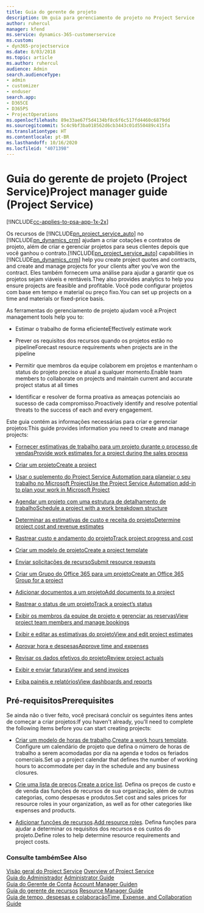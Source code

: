 ```yaml
---
title: Guia do gerente de projeto
description: Um guia para gerenciamento de projeto no Project Service
author: ruhercul
manager: kfend
ms.service: dynamics-365-customerservice
ms.custom:
- dyn365-projectservice
ms.date: 8/03/2018
ms.topic: article
ms.author: ruhercul
audience: Admin
search.audienceType:
- admin
- customizer
- enduser
search.app:
- D365CE
- D365PS
- ProjectOperations
ms.openlocfilehash: 89e33ae67f5d4134bf8c6f6c517fd4460c6879dd
ms.sourcegitcommit: 5c4c9bf3ba018562d6cb3443c01d550489c415fa
ms.translationtype: HT
ms.contentlocale: pt-BR
ms.lasthandoff: 10/16/2020
ms.locfileid: "4071398"
---
```

# <a name="project-manager-guide-project-service"></a><span data-ttu-id="89445-103">Guia do gerente de projeto (Project Service)</span><span class="sxs-lookup"><span data-stu-id="89445-103">Project manager guide (Project Service)</span></span>

[!INCLUDE[cc-applies-to-psa-app-1x-2x](../includes/cc-applies-to-psa-app-1x-2x.md)]

<span data-ttu-id="89445-104">Os recursos de [!INCLUDE[pn_project_service_auto](../includes/pn-project-service-auto.md)] no [!INCLUDE[pn_dynamics_crm](../includes/pn-dynamics-crm.md)] ajudam a criar cotações e contratos de projeto, além de criar e gerenciar projetos para seus clientes depois que você ganhou o contrato.</span><span class="sxs-lookup"><span data-stu-id="89445-104">[!INCLUDE[pn_project_service_auto](../includes/pn-project-service-auto.md)] capabilities in [!INCLUDE[pn_dynamics_crm](../includes/pn-dynamics-crm.md)] help you create project quotes and contracts, and create and manage projects for your clients after you’ve won the contract.</span></span> <span data-ttu-id="89445-105">Eles também fornecem uma análise para ajudar a garantir que os projetos sejam viáveis e rentáveis.</span><span class="sxs-lookup"><span data-stu-id="89445-105">They also provides analytics to help you ensure projects are feasible and profitable.</span></span> <span data-ttu-id="89445-106">Você pode configurar projetos com base em tempo e material ou preço fixo.</span><span class="sxs-lookup"><span data-stu-id="89445-106">You can set up projects on a time and materials or fixed-price basis.</span></span>  
  
 <span data-ttu-id="89445-107">As ferramentas do gerenciamento de projeto ajudam você a:</span><span class="sxs-lookup"><span data-stu-id="89445-107">Project management tools help you to:</span></span>  
  
-   <span data-ttu-id="89445-108">Estimar o trabalho de forma eficiente</span><span class="sxs-lookup"><span data-stu-id="89445-108">Effectively estimate work</span></span>  
  
-   <span data-ttu-id="89445-109">Prever os requisitos dos recursos quando os projetos estão no pipeline</span><span class="sxs-lookup"><span data-stu-id="89445-109">Forecast resource requirements when projects are in the pipeline</span></span>  
  
-   <span data-ttu-id="89445-110">Permitir que membros da equipe colaborem em projetos e mantenham o status do projeto preciso e atual a qualquer momento.</span><span class="sxs-lookup"><span data-stu-id="89445-110">Enable team members to collaborate on projects and maintain current and accurate project status at all times</span></span>  
  
-   <span data-ttu-id="89445-111">Identificar e resolver de forma proativa as ameaças potenciais ao sucesso de cada compromisso.</span><span class="sxs-lookup"><span data-stu-id="89445-111">Proactively identify and resolve potential threats to the success of each and every engagement.</span></span>  
  
<span data-ttu-id="89445-112">Este guia contém as informações necessárias para criar e gerenciar projetos:</span><span class="sxs-lookup"><span data-stu-id="89445-112">This guide provides information you need to create and manage projects:</span></span>  
  
-   [<span data-ttu-id="89445-113">Fornecer estimativas de trabalho para um projeto durante o processo de vendas</span><span class="sxs-lookup"><span data-stu-id="89445-113">Provide work estimates for a project during the sales process</span></span>](../psa/provide-estimates-project-during-sales-process.md)  
  
-   [<span data-ttu-id="89445-114">Criar um projeto</span><span class="sxs-lookup"><span data-stu-id="89445-114">Create a project</span></span>](../psa/create-project.md)  
  
-   [<span data-ttu-id="89445-115">Usar o suplemento do Project Service Automation para planejar o seu trabalho no Microsoft Project</span><span class="sxs-lookup"><span data-stu-id="89445-115">Use the Project Service Automation add-in to plan your work in Microsoft Project</span></span>](../psa/add-plan-work-microsoft-project.md)  
  
-   [<span data-ttu-id="89445-116">Agendar um projeto com uma estrutura de detalhamento de trabalho</span><span class="sxs-lookup"><span data-stu-id="89445-116">Schedule a project with a work breakdown structure</span></span>](../psa/schedule-project-work-breakdown-structure.md)  
  
-   [<span data-ttu-id="89445-117">Determinar as estimativas de custo e receita do projeto</span><span class="sxs-lookup"><span data-stu-id="89445-117">Determine project cost and revenue estimates</span></span>](../psa/determine-project-cost-revenue-estimates.md)  
  
-   [<span data-ttu-id="89445-118">Rastrear custo e andamento do projeto</span><span class="sxs-lookup"><span data-stu-id="89445-118">Track project progress and cost</span></span>](../psa/track-project-progress-cost.md)  
  
-   [<span data-ttu-id="89445-119">Criar um modelo de projeto</span><span class="sxs-lookup"><span data-stu-id="89445-119">Create a project template</span></span>](../psa/create-project-template.md)  
  
-   [<span data-ttu-id="89445-120">Enviar solicitações de recurso</span><span class="sxs-lookup"><span data-stu-id="89445-120">Submit resource requests</span></span>](../psa/submit-resource-requests.md)  
  
-   [<span data-ttu-id="89445-121">Criar um Grupo do Office 365 para um projeto</span><span class="sxs-lookup"><span data-stu-id="89445-121">Create an Office 365 Group for a project</span></span>](../psa/create-office-365-group-project.md)  
  
-   [<span data-ttu-id="89445-122">Adicionar documentos a um projeto</span><span class="sxs-lookup"><span data-stu-id="89445-122">Add documents to a project</span></span>](../psa/add-documents-project.md)  
  
-   [<span data-ttu-id="89445-123">Rastrear o status de um projeto</span><span class="sxs-lookup"><span data-stu-id="89445-123">Track a project’s status</span></span>](../psa/track-project-status.md)  
  
-   [<span data-ttu-id="89445-124">Exibir os membros da equipe de projeto e gerenciar as reservas</span><span class="sxs-lookup"><span data-stu-id="89445-124">View project team members and manage bookings</span></span>](../psa/view-project-team-members-manage-bookings.md)  
  
-   [<span data-ttu-id="89445-125">Exibir e editar as estimativas do projeto</span><span class="sxs-lookup"><span data-stu-id="89445-125">View and edit project estimates</span></span>](../psa/view-edit-project-estimates.md)  
  
-   [<span data-ttu-id="89445-126">Aprovar hora e despesas</span><span class="sxs-lookup"><span data-stu-id="89445-126">Approve time and expenses</span></span>](../psa/approve-time-expenses.md)  
  
-   [<span data-ttu-id="89445-127">Revisar os dados efetivos do projeto</span><span class="sxs-lookup"><span data-stu-id="89445-127">Review project actuals</span></span>](../psa/review-project-actuals.md)  
  
-   [<span data-ttu-id="89445-128">Exibir e enviar faturas</span><span class="sxs-lookup"><span data-stu-id="89445-128">View and send invoices</span></span>](../psa/view-send-invoices.md)  
  
-   [<span data-ttu-id="89445-129">Exiba painéis e relatórios</span><span class="sxs-lookup"><span data-stu-id="89445-129">View dashboards and reports</span></span>](../psa/view-dashboards-reports.md)  
  
## <a name="prerequisites"></a><span data-ttu-id="89445-130">Pré-requisitos</span><span class="sxs-lookup"><span data-stu-id="89445-130">Prerequisites</span></span>  
 <span data-ttu-id="89445-131">Se ainda não o tiver feito, você precisará concluir os seguintes itens antes de começar a criar projetos:</span><span class="sxs-lookup"><span data-stu-id="89445-131">If you haven't already, you’ll need to complete the following items before you can start creating projects:</span></span>  
  
-   <span data-ttu-id="89445-132">[Criar um modelo de horas de trabalho](../psa/create-work-hours-template.md).</span><span class="sxs-lookup"><span data-stu-id="89445-132">[Create a work hours template](../psa/create-work-hours-template.md).</span></span> <span data-ttu-id="89445-133">Configure um calendário de projeto que defina o número de horas de trabalho a serem acomodadas por dia na agenda e todos os feriados comerciais.</span><span class="sxs-lookup"><span data-stu-id="89445-133">Set up a project calendar that defines the number of working hours to accommodate per day in the schedule and any business closures.</span></span>  
  
-   <span data-ttu-id="89445-134">[Crie uma lista de preços](../psa/create-price-list.md).</span><span class="sxs-lookup"><span data-stu-id="89445-134">[Create a price list](../psa/create-price-list.md).</span></span> <span data-ttu-id="89445-135">Defina os preços de custo e de venda das funções de recursos de sua organização, além de outras categorias, como despesas e produtos.</span><span class="sxs-lookup"><span data-stu-id="89445-135">Set cost and sales prices for resource roles in your organization, as well as for other categories like expenses and products.</span></span>  
  
-   <span data-ttu-id="89445-136">[Adicionar funções de recursos](../psa/add-resource-roles.md).</span><span class="sxs-lookup"><span data-stu-id="89445-136">[Add resource roles](../psa/add-resource-roles.md).</span></span> <span data-ttu-id="89445-137">Defina funções para ajudar a determinar os requisitos dos recursos e os custos do projeto.</span><span class="sxs-lookup"><span data-stu-id="89445-137">Define roles to help determine resource requirements and project costs.</span></span>  
  
### <a name="see-also"></a><span data-ttu-id="89445-138">Consulte também</span><span class="sxs-lookup"><span data-stu-id="89445-138">See Also</span></span>  
 <span data-ttu-id="89445-139">[Visão geral do Project Service](../psa/overview.md) </span><span class="sxs-lookup"><span data-stu-id="89445-139">[Overview of Project Service](../psa/overview.md) </span></span>  
 <span data-ttu-id="89445-140">[Guia do Administrador](../psa/admin-guide.md) </span><span class="sxs-lookup"><span data-stu-id="89445-140">[Administrator Guide](../psa/admin-guide.md) </span></span>  
 <span data-ttu-id="89445-141">[Guia do Gerente de Conta](../psa/account-manager-guide.md) </span><span class="sxs-lookup"><span data-stu-id="89445-141">[Account Manager Guiden](../psa/account-manager-guide.md) </span></span>  
 <span data-ttu-id="89445-142">[Guia do gerente de recursos](../psa/resource-manager-guide.md) </span><span class="sxs-lookup"><span data-stu-id="89445-142">[Resource Manager Guide](../psa/resource-manager-guide.md) </span></span>  
 [<span data-ttu-id="89445-143">Guia de tempo, despesas e colaboração</span><span class="sxs-lookup"><span data-stu-id="89445-143">Time, Expense, and Collaboration Guide</span></span>](../psa/time-expense-collaboration-guide.md)

